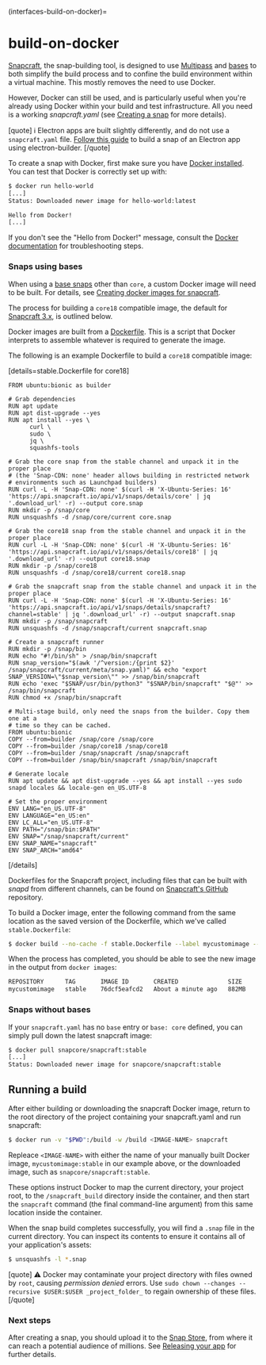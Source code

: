 (interfaces-build-on-docker)=
# build-on-docker

[Snapcraft](/), the snap-building tool, is designed to use [Multipass](https://community.ubuntu.com/t/installing-multipass-on-linux/8328) and [bases](/interfaces/base-snaps) to both simplify the build process and to confine the build environment within a virtual machine. This mostly removes the need to use Docker.

However, Docker can still be used, and is particularly useful when you're already using Docker within your build and test infrastructure. 
All you need is a working *snapcraft.yaml* (see [Creating a snap](/) for more details). 

[quote]
:information_source: Electron apps are built slightly differently, and do not use a `snapcraft.yaml` file.  [Follow this guide](/interfaces/electron-apps) to build a snap of an Electron app using electron-builder.
[/quote]

To create a snap with Docker, first make sure you have [Docker installed](https://docs.docker.com/install/). You can test that Docker is correctly set up with:
```bash
$ docker run hello-world
[...]
Status: Downloaded newer image for hello-world:latest

Hello from Docker!
[...]
```
If you don't see the "Hello from Docker!" message, consult the [Docker documentation](https://docs.docker.com/install/linux/linux-postinstall/) for troubleshooting steps.

### Snaps using bases

When using a [base snaps](/interfaces/base-snaps) other than `core`, a custom Docker image will need to be built. For details, see [Creating docker images for snapcraft](/interfaces/snapcraft-docker-images).

The process for building a `core18` compatible image, the default for [Snapcraft 3.x](/interfaces/release-notes-snapcraft-3-0), is outlined below.

Docker images are built from a [Dockerfile](https://docs.docker.com/engine/reference/builder/). This is a script that  Docker interprets to assemble whatever is required to generate the image.

The following is an example Dockerfile to build a `core18` compatible image:

[details=stable.Dockerfile for core18]
```shell
FROM ubuntu:bionic as builder

# Grab dependencies
RUN apt update
RUN apt dist-upgrade --yes
RUN apt install --yes \
      curl \
      sudo \
      jq \
      squashfs-tools

# Grab the core snap from the stable channel and unpack it in the proper place
# (the 'Snap-CDN: none' header allows building in restricted network
# environments such as Launchpad builders)
RUN curl -L -H 'Snap-CDN: none' $(curl -H 'X-Ubuntu-Series: 16' 'https://api.snapcraft.io/api/v1/snaps/details/core' | jq '.download_url' -r) --output core.snap
RUN mkdir -p /snap/core
RUN unsquashfs -d /snap/core/current core.snap

# Grab the core18 snap from the stable channel and unpack it in the proper place
RUN curl -L -H 'Snap-CDN: none' $(curl -H 'X-Ubuntu-Series: 16' 'https://api.snapcraft.io/api/v1/snaps/details/core18' | jq '.download_url' -r) --output core18.snap
RUN mkdir -p /snap/core18
RUN unsquashfs -d /snap/core18/current core18.snap

# Grab the snapcraft snap from the stable channel and unpack it in the proper place
RUN curl -L -H 'Snap-CDN: none' $(curl -H 'X-Ubuntu-Series: 16' 'https://api.snapcraft.io/api/v1/snaps/details/snapcraft?channel=stable' | jq '.download_url' -r) --output snapcraft.snap
RUN mkdir -p /snap/snapcraft
RUN unsquashfs -d /snap/snapcraft/current snapcraft.snap

# Create a snapcraft runner
RUN mkdir -p /snap/bin
RUN echo "#!/bin/sh" > /snap/bin/snapcraft
RUN snap_version="$(awk '/^version:/{print $2}' /snap/snapcraft/current/meta/snap.yaml)" && echo "export SNAP_VERSION=\"$snap_version\"" >> /snap/bin/snapcraft
RUN echo 'exec "$SNAP/usr/bin/python3" "$SNAP/bin/snapcraft" "$@"' >> /snap/bin/snapcraft
RUN chmod +x /snap/bin/snapcraft

# Multi-stage build, only need the snaps from the builder. Copy them one at a
# time so they can be cached.
FROM ubuntu:bionic
COPY --from=builder /snap/core /snap/core
COPY --from=builder /snap/core18 /snap/core18
COPY --from=builder /snap/snapcraft /snap/snapcraft
COPY --from=builder /snap/bin/snapcraft /snap/bin/snapcraft

# Generate locale
RUN apt update && apt dist-upgrade --yes && apt install --yes sudo snapd locales && locale-gen en_US.UTF-8

# Set the proper environment
ENV LANG="en_US.UTF-8"
ENV LANGUAGE="en_US:en"
ENV LC_ALL="en_US.UTF-8"
ENV PATH="/snap/bin:$PATH"
ENV SNAP="/snap/snapcraft/current"
ENV SNAP_NAME="snapcraft"
ENV SNAP_ARCH="amd64"
```
[/details]

Dockerfiles for the Snapcraft project, including files that can be built with *snapd* from different channels, can be found on [Snapcraft's GitHub](https://github.com/snapcore/snapcraft/tree/master/docker) repository.

To build a Docker image, enter the following command from the same location as the saved version of the Dockerfile, which we've called `stable.Dockerfile`:

```bash
$ docker build --no-cache -f stable.Dockerfile --label mycustomimage --tag mycustomimage:stable --network host .
```

When the process has completed, you should be able to see the new image in the output from `docker images`:

```bash
REPOSITORY      TAG       IMAGE ID       CREATED              SIZE
mycustomimage   stable    76dcf5eafcd2   About a minute ago   882MB
```

### Snaps without bases

If your `snapcraft.yaml` has no `base` entry or `base: core` defined, you can simply pull down the latest snapcraft image:

```bash
$ docker pull snapcore/snapcraft:stable
[...]
Status: Downloaded newer image for snapcore/snapcraft:stable
```

## Running a build

After either building or downloading the snapcraft Docker image, return to the root directory of the project containing your snapcraft.yaml and run snapcraft:

```bash
$ docker run -v "$PWD":/build -w /build <IMAGE-NAME> snapcraft
```
Repleace `<IMAGE-NAME>` with either the name of your manually built Docker image, `mycustomimage:stable` in our example above, or the downloaded image, such as `snapcore/snapcraft:stable`.

These options instruct Docker to map the current directory, your project root, to the `/snapcraft_build` directory inside the container, and then start the `snapcraft` command (the final command-line argument) from this same location inside the container.

When the snap build completes successfully, you will find a `.snap` file in the current directory. You can inspect its contents to ensure it contains all of your application's assets:
```bash
$ unsquashfs -l *.snap
```

[quote]
:warning: Docker may contaminate your project directory with files owned by `root`, causing *permission denied* errors. Use `sudo chown --changes --recursive $USER:$USER _project_folder_` to regain ownership of these files.
[/quote]


### Next steps

After creating a snap, you should upload it to the [Snap Store](https://snapcraft.io/store), from where it can reach a potential audience of millions. See [Releasing your app](/) for further details.

